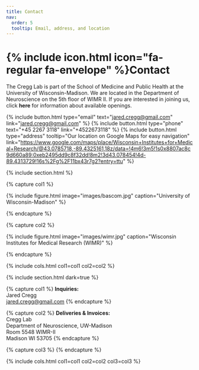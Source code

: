 ```yaml
---
title: Contact
nav:
  order: 5
  tooltip: Email, address, and location
---
```


# {% include icon.html icon="fa-regular fa-envelope" %}Contact

The Cregg Lab is part of the School of Medicine and Public Health at the University of Wisconsin-Madison. We are located in the Department of Neuroscience on the 5th floor of WIMR II. If you are interested in joining us, click <a href="https://cregglab.github.io/recruitment/" style="text-decoration: none;"><strong>here</strong></a> for information about available openings.

{%
  include button.html
  type="email"
  text="jared.cregg@gmail.com"
  link="jared.cregg@gmail.com"
%}
{%
  include button.html
  type="phone"
  text="+45 2267 3118"
  link="+4522673118"
%}
{%
  include button.html
  type="address"
  tooltip="Our location on Google Maps for easy navigation"
link="https://www.google.com/maps/place/Wisconsin+Institutes+for+Medical+Research/@43.0785718,-89.4325161,18z/data=!4m6!3m5!1s0x8807ac8c9d660a89:0xeb2495dd9c8f32dd!8m2!3d43.078454!4d-89.4313729!16s%2Fg%2F11bx43r7g2?entry=ttu"
%}

{% include section.html %}

{% capture col1 %}

{%
  include figure.html
  image="images/bascom.jpg"
  caption="University of Wisconsin-Madison"
%}

{% endcapture %}

{% capture col2 %}

{%
  include figure.html
  image="images/wimr.jpg"
  caption="Wisconsin Institutes for Medical Research (WIMR)"
%}

{% endcapture %}

{% include cols.html col1=col1 col2=col2 %}

{% include section.html dark=true %}

{% capture col1 %}
<strong>Inquiries:</strong>     
Jared Cregg
<br>jared.cregg@gmail.com
{% endcapture %}

{% capture col2 %}
<strong>Deliveries & Invoices:</strong>  
Cregg Lab
<br>Department of Neuroscience, UW-Madison
<br>Room 5548 WIMR-II
<br>Madison WI 53705
{% endcapture %}

{% capture col3 %}
{% endcapture %}

{% include cols.html col1=col1 col2=col2 col3=col3 %}
